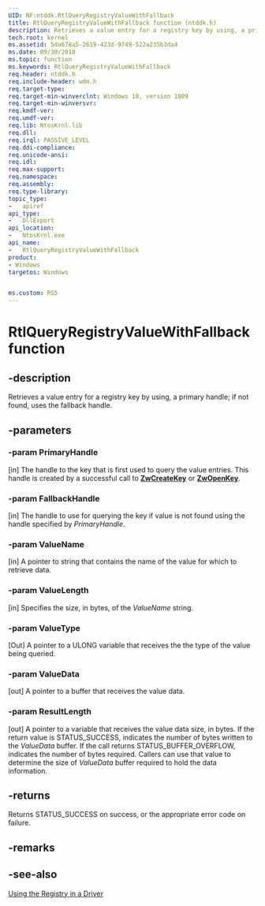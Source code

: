 ```yaml
---
UID: NF:ntddk.RtlQueryRegistryValueWithFallback
title: RtlQueryRegistryValueWithFallback function (ntddk.h)
description: Retrieves a value entry for a registry key by using, a primary handle; if not found, uses the fallback handle.
tech.root: kernel
ms.assetid: 5da678a5-2619-423d-9749-522a235b3da4
ms.date: 09/30/2018
ms.topic: function
ms.keywords: RtlQueryRegistryValueWithFallback
req.header: ntddk.h
req.include-header: wdm.h
req.target-type:
req.target-min-winverclnt: Windows 10, version 1809
req.target-min-winversvr:
req.kmdf-ver:
req.umdf-ver:
req.lib: NtosKrnl.lib
req.dll:
req.irql: PASSIVE_LEVEL
req.ddi-compliance:
req.unicode-ansi:
req.idl:
req.max-support:
req.namespace:
req.assembly:
req.type-library: 
topic_type: 
-	apiref
api_type: 
-	DllExport
api_location: 
-	NtosKrnl.exe
api_name: 
-	RtlQueryRegistryValueWithFallback
product:
- Windows
targetos: Windows


ms.custom: RS5
---
```


# RtlQueryRegistryValueWithFallback function


## -description

Retrieves a value entry for a registry key by using, a primary handle; if not found, uses the fallback handle.

## -parameters

### -param PrimaryHandle
[in] The handle to the key that is first used to query the value entries. This handle is created by a successful call to [**ZwCreateKey**](../wdm/nf-wdm-zwcreatekey.md) or [**ZwOpenKey**](../wdm/nf-wdm-zwopenkey.md).

### -param FallbackHandle
[in] The handle to use for querying the key if value is not found using the handle specified by _PrimaryHandle_.

### -param ValueName
[in] A pointer to string that contains the name of the value for which to retrieve data.

### -param ValueLength
[in] Specifies the size, in bytes, of the _ValueName_ string.

### -param ValueType
[Out] A pointer to a ULONG variable that receives the the type of the value being queried.

### -param ValueData
[out] A pointer to a buffer that receives the value data.

### -param ResultLength
[out] A pointer to a variable that receives the value data size, in bytes. If the return value is STATUS_SUCCESS, indicates the number of bytes written to the _ValueData_ buffer. If the call returns STATUS_BUFFER_OVERFLOW, indicates the number of bytes required. Callers can use that value to determine the size of _ValueData_ buffer required to hold the data information.

## -returns
Returns STATUS_SUCCESS on success, or the appropriate error code on failure.

## -remarks

## -see-also
[Using the Registry in a Driver](https://docs.microsoft.com/windows-hardware/drivers/kernel/using-the-registry-in-a-driver)
